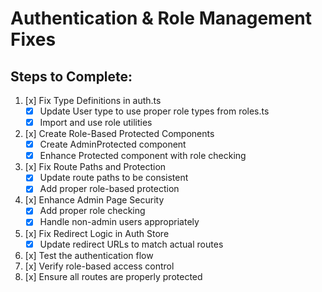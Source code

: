 # Authentication & Role Management Fixes

## Steps to Complete:

1. [x] Fix Type Definitions in auth.ts
   - [x] Update User type to use proper role types from roles.ts
   - [x] Import and use role utilities

2. [x] Create Role-Based Protected Components
   - [x] Create AdminProtected component
   - [x] Enhance Protected component with role checking

3. [x] Fix Route Paths and Protection
   - [x] Update route paths to be consistent
   - [x] Add proper role-based protection

4. [x] Enhance Admin Page Security
   - [x] Add proper role checking
   - [x] Handle non-admin users appropriately

5. [x] Fix Redirect Logic in Auth Store
   - [x] Update redirect URLs to match actual routes

6. [x] Test the authentication flow
7. [x] Verify role-based access control
8. [x] Ensure all routes are properly protected
